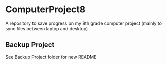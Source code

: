 # ComputerProject8
A repository to save progress on my 8th grade computer project (mainly to sync files between laptop and desktop)  
## Backup Project  
See Backup Project folder for new README  